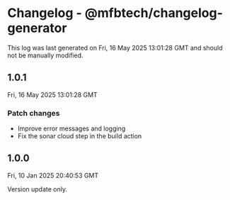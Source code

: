 # Changelog - @mfbtech/changelog-generator

This log was last generated on Fri, 16 May 2025 13:01:28 GMT and should not be manually modified.

## 1.0.1

Fri, 16 May 2025 13:01:28 GMT

### Patch changes

- Improve error messages and logging
- Fix the sonar cloud step in the build action

## 1.0.0

Fri, 10 Jan 2025 20:40:53 GMT

Version update only.
